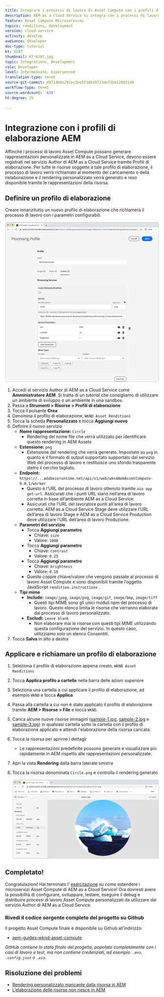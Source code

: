 ```yaml
---
title: Integrare i processi di lavoro di Asset Compute con i profili di elaborazione AEM
description: AEM as a Cloud Service si integra con i processi di lavoro Asset Compute implementati in Adobe I/O Runtime tramite i profili di elaborazione di AEM Assets. I profili di elaborazione sono configurati nel servizio Author per elaborare risorse specifiche utilizzando processi di lavoro personalizzati e archiviare i file generati dai processi di lavoro come rappresentazioni delle risorse.
feature: Asset Compute Microservices
topics: renditions, development
version: cloud-service
activity: develop
audience: developer
doc-type: tutorial
kt: 6287
thumbnail: KT-6287.jpg
topic: Integrations, Development
role: Developer
level: Intermediate, Experienced
translation-type: tm+mt
source-git-commit: d9714b9a291ec3ee5f3dba9723de72bb120d2149
workflow-type: tm+mt
source-wordcount: '638'
ht-degree: 2%

---
```



# Integrazione con i profili di elaborazione AEM

Affinché i processi di lavoro Asset Compute possano generare rappresentazioni personalizzate in AEM as a Cloud Service, devono essere registrati nel servizio Author di AEM as a Cloud Service tramite Profili di elaborazione. Per tutte le risorse soggette a tale profilo di elaborazione, il processo di lavoro verrà richiamato al momento del caricamento o della rielaborazione e il rendering personalizzato verrà generato e reso disponibile tramite le rappresentazioni della risorsa.

## Definire un profilo di elaborazione

Creare innanzitutto un nuovo profilo di elaborazione che richiamerà il processo di lavoro con i parametri configurabili.

![Profilo di elaborazione](./assets/processing-profiles/new-processing-profile.png)

1. Accedi al servizio Author di AEM as a Cloud Service come __Amministratore AEM__. Si tratta di un tutorial che consigliamo di utilizzare un ambiente di sviluppo o un ambiente in una sandbox.
1. Passa a __Strumenti > Risorse > Profili di elaborazione__
1. Tocca il pulsante __Crea__
1. Denomina il profilo di elaborazione, `WKND Asset Renditions`
1. Tocca la scheda __Personalizzato__ e tocca __Aggiungi nuovo__
1. Definire il nuovo servizio
   + __Nome rappresentazione:__ `Circle`
      + Rendering del nome file che verrà utilizzato per identificare questo rendering in AEM Assets
   + __Estensione:__ `png`
      + Estensione del rendering che verrà generato. Impostato su `png` in quanto è il formato di output supportato supportato dal servizio Web del processo di lavoro e restituisce uno sfondo trasparente dietro il cerchio tagliato.
   + __Endpoint:__ `https://...adobeioruntime.net/api/v1/web/wkndAemAssetCompute-0.0.1/worker`
      + Questo è l’URL del processo di lavoro ottenuto tramite `aio app get-url`. Assicurati che i punti URL siano nell’area di lavoro corretta in base all’ambiente AEM as a Cloud Service.
      + Assicurati che l&#39;URL del lavoratore punti all&#39;area di lavoro corretta. AEM as a Cloud Service Stage deve utilizzare l’URL dell’area di lavoro Stage e AEM as a Cloud Service Production deve utilizzare l’URL dell’area di lavoro Produzione.
   + __Parametri del servizio__
      + Tocca __Aggiungi parametro__
         + Chiave: `size`
         + Valore: `1000`
      + Tocca __Aggiungi parametro__
         + Chiave: `contrast`
         + Valore: `0.25`
      + Tocca __Aggiungi parametro__
         + Chiave: `brightness`
         + Valore: `0.10`
      + Queste coppie chiave/valore che vengono passate al processo di lavoro Asset Compute e sono disponibili tramite l’oggetto JavaScript `rendition.instructions` .
   + __Tipi mime__
      + __Include:__ `image/jpeg`,  `image/png`,  `image/gif`,  `image/bmp`,  `image/tiff`
         + Questi tipi MIME sono gli unici moduli npm del processo di lavoro. Questo elenco limita le risorse che verranno elaborate dal processo di lavoro personalizzato.
      + __Escludi:__ `Leave blank`
         + Non elaborare mai le risorse con questi tipi MIME utilizzando questa configurazione del servizio. In questo caso, utilizziamo solo un elenco Consentiti.
1. Tocca __Salva__ in alto a destra

## Applicare e richiamare un profilo di elaborazione

1. Seleziona il profilo di elaborazione appena creato, `WKND Asset Renditions`
1. Tocca __Applica profilo a cartelle__ nella barra delle azioni superiore
1. Seleziona una cartella a cui applicare il profilo di elaborazione, ad esempio `WKND` e tocca __Applica__
1. Passa alla cartella a cui non è stato applicato il profilo di elaborazione tramite __AEM > Risorse > File__ e tocca `WKND`.
1. Carica alcune nuove risorse immagini ([sample-1.jpg](../assets/samples/sample-1.jpg), [sample-2.jpg](../assets/samples/sample-2.jpg) e [sample-3.jpg](../assets/samples/sample-3.jpg)) in qualsiasi cartella sotto la cartella con il profilo di elaborazione applicato e attendi l&#39;elaborazione della risorsa caricata.
1. Tocca la risorsa per aprirne i dettagli
   + Le rappresentazioni predefinite possono generare e visualizzare più rapidamente in AEM rispetto alle rappresentazioni personalizzate.
1. Apri la vista __Rendering__ dalla barra laterale sinistra
1. Tocca la risorsa denominata `Circle.png` e controlla il rendering generato

   ![Rendering generato](./assets/processing-profiles/rendition.png)

## Completato!

Congratulazioni! Hai terminato l’ [esercitazione](../overview.md) su come estendere i microservizi Asset Compute di AEM as a Cloud Service! Ora dovresti avere la possibilità di configurare, sviluppare, testare, eseguire il debug e distribuire processi di lavoro Asset Compute personalizzati da utilizzare dal servizio Author di AEM as a Cloud Service.

### Rivedi il codice sorgente completo del progetto su Github

Il progetto Asset Compute finale è disponibile su Github all’indirizzo:

+ [aem-guides-wknd-asset-compute](https://github.com/adobe/aem-guides-wknd-asset-compute)

_GitHub contiene lo stato finale del progetto, popolato completamente con i casi di lavoro e test, ma non contiene credenziali, ad esempio. `.env`,  `.config.json` o  `.aio`._

## Risoluzione dei problemi

+ [Rendering personalizzato mancante dalla risorsa in AEM](../troubleshooting.md#custom-rendition-missing-from-asset)
+ [L’elaborazione delle risorse non riesce in AEM](../troubleshooting.md#asset-processing-fails)
